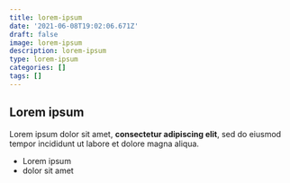 ```yaml
---
title: lorem-ipsum
date: '2021-06-08T19:02:06.671Z'
draft: false
image: lorem-ipsum
description: lorem-ipsum
type: lorem-ipsum
categories: []
tags: []
---
```

## Lorem ipsum

Lorem ipsum dolor sit amet, **consectetur adipiscing elit**, sed do eiusmod tempor incididunt ut labore et dolore magna aliqua.

- Lorem ipsum
- dolor sit amet